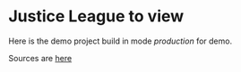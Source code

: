 # Justice League to view

Here is the demo project build in mode *production* for demo.

Sources are [here](https://github.com/AndreyProvkov/justice-league)
